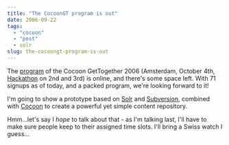 ```yaml
---
title: "The CocoonGT program is out"
date: 2006-09-22
tags: 
  - "cocoon"
  - "post"
  - solr
slug: the-cocoongt-program-is-out
---
```


The [program](http://www.cocoongt.org/PROGRAM.html) of the Cocoon GetTogether 2006 (Amsterdam, October 4th, [Hackathon](http://wiki.apache.org/cocoon/GT2006Hackaton) on 2nd and 3rd) is online, and there's some space left. With 71 signups as of today, and a packed program, we're looking forward to it!

I'm going to show a prototype based on [Solr](http://incubator.apache.org/solr/) and [Subversion](http://subversion.tigris.org/), combined with [Cocoon](http://cocoon.apache.org/2.1/) to create a powerful yet simple content repository.

Hmm...let's say I _hope_ to talk about that - as I'm talking last, I'll have to make sure people keep to their assigned time slots. I'll bring a Swiss watch I guess...
